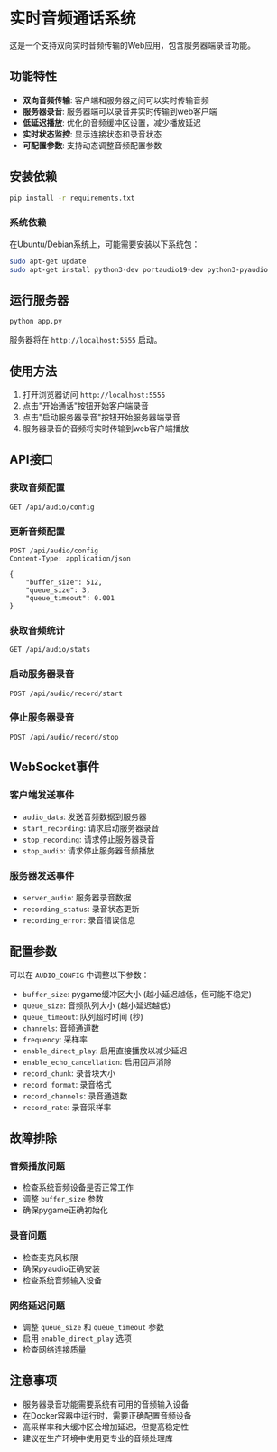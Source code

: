 # 实时音频通话系统

这是一个支持双向实时音频传输的Web应用，包含服务器端录音功能。

## 功能特性

- **双向音频传输**: 客户端和服务器之间可以实时传输音频
- **服务器录音**: 服务器端可以录音并实时传输到web客户端
- **低延迟播放**: 优化的音频缓冲区设置，减少播放延迟
- **实时状态监控**: 显示连接状态和录音状态
- **可配置参数**: 支持动态调整音频配置参数

## 安装依赖

```bash
pip install -r requirements.txt
```

### 系统依赖

在Ubuntu/Debian系统上，可能需要安装以下系统包：

```bash
sudo apt-get update
sudo apt-get install python3-dev portaudio19-dev python3-pyaudio
```

## 运行服务器

```bash
python app.py
```

服务器将在 `http://localhost:5555` 启动。

## 使用方法

1. 打开浏览器访问 `http://localhost:5555`
2. 点击"开始通话"按钮开始客户端录音
3. 点击"启动服务器录音"按钮开始服务器端录音
4. 服务器录音的音频将实时传输到web客户端播放

## API接口

### 获取音频配置
```
GET /api/audio/config
```

### 更新音频配置
```
POST /api/audio/config
Content-Type: application/json

{
    "buffer_size": 512,
    "queue_size": 3,
    "queue_timeout": 0.001
}
```

### 获取音频统计
```
GET /api/audio/stats
```

### 启动服务器录音
```
POST /api/audio/record/start
```

### 停止服务器录音
```
POST /api/audio/record/stop
```

## WebSocket事件

### 客户端发送事件
- `audio_data`: 发送音频数据到服务器
- `start_recording`: 请求启动服务器录音
- `stop_recording`: 请求停止服务器录音
- `stop_audio`: 请求停止服务器音频播放

### 服务器发送事件
- `server_audio`: 服务器录音数据
- `recording_status`: 录音状态更新
- `recording_error`: 录音错误信息

## 配置参数

可以在 `AUDIO_CONFIG` 中调整以下参数：

- `buffer_size`: pygame缓冲区大小 (越小延迟越低，但可能不稳定)
- `queue_size`: 音频队列大小 (越小延迟越低)
- `queue_timeout`: 队列超时时间 (秒)
- `channels`: 音频通道数
- `frequency`: 采样率
- `enable_direct_play`: 启用直接播放以减少延迟
- `enable_echo_cancellation`: 启用回声消除
- `record_chunk`: 录音块大小
- `record_format`: 录音格式
- `record_channels`: 录音通道数
- `record_rate`: 录音采样率

## 故障排除

### 音频播放问题
- 检查系统音频设备是否正常工作
- 调整 `buffer_size` 参数
- 确保pygame正确初始化

### 录音问题
- 检查麦克风权限
- 确保pyaudio正确安装
- 检查系统音频输入设备

### 网络延迟问题
- 调整 `queue_size` 和 `queue_timeout` 参数
- 启用 `enable_direct_play` 选项
- 检查网络连接质量

## 注意事项

- 服务器录音功能需要系统有可用的音频输入设备
- 在Docker容器中运行时，需要正确配置音频设备
- 高采样率和大缓冲区会增加延迟，但提高稳定性
- 建议在生产环境中使用更专业的音频处理库 